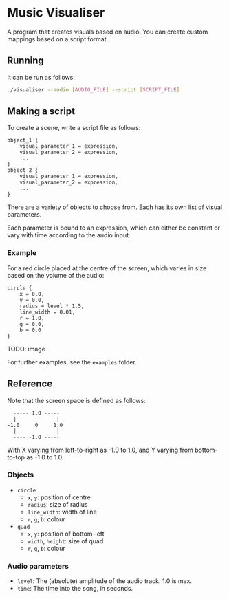 # Music Visualiser

A program that creates visuals based on audio. You can create custom mappings based on a script format.

## Running

It can be run as follows:

```sh
./visualiser --audio [AUDIO_FILE] --script [SCRIPT_FILE]
```

## Making a script

To create a scene, write a script file as follows:

```
object_1 {
    visual_parameter_1 = expression,
    visual_parameter_2 = expression,
    ...
}
object_2 {
    visual_parameter_1 = expression,
    visual_parameter_2 = expression,
    ...
}
```

There are a variety of objects to choose from. Each has its own list of visual parameters.

Each parameter is bound to an expression, which can either be constant or vary with time according to the audio input.

### Example

For a red circle placed at the centre of the screen, which varies in size based on the volume of the audio:

```
circle {
    x = 0.0,
    y = 0.0,
    radius = level * 1.5,
    line_width = 0.01,
    r = 1.0,
    g = 0.0,
    b = 0.0
}
```

TODO: image

For further examples, see the `examples` folder.

## Reference

Note that the screen space is defined as follows:

```
  ----- 1.0 -----
  |             |
-1.0     0     1.0
  |             |
  ---- -1.0 -----
```

With X varying from left-to-right as -1.0 to 1.0, and Y varying from bottom-to-top as -1.0 to 1.0.

### Objects

- `circle`
  - `x`, `y`: position of centre
  - `radius`: size of radius
  - `line_width`: width of line
  - `r`, `g`, `b`: colour
- `quad`
  - `x`, `y`: position of bottom-left
  - `width`, `height`: size of quad
  - `r`, `g`, `b`: colour

### Audio parameters

- `level`: The (absolute) amplitude of the audio track. 1.0 is max.
- `time`: The time into the song, in seconds.